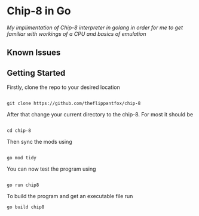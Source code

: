# Chip-8 in Go
_My implimentation of Chip-8 interpreter in golang in order for me to get familiar with workings of a CPU and basics of emulation_

## Known Issues

## Getting Started
Firstly, clone the repo to your desired location
```shell

git clone https://github.com/theflippantfox/chip-8
```

After that change your current directory to the chip-8. For most it should be
```shell

cd chip-8
```

Then sync the mods using
```shell

go mod tidy
```

You can now test the program using 
```shell

go run chip8
```

To build the program and get an executable file run
```shell
go build chip8
```
